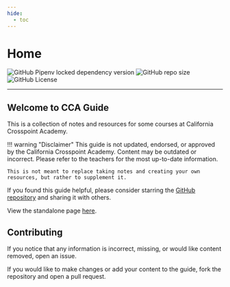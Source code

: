 ```yaml
---
hide:
  - toc
---
```


# Home

![GitHub Pipenv locked dependency version](https://img.shields.io/github/pipenv/locked/dependency-version/twangodev/cca/mkdocs)
![GitHub repo size](https://img.shields.io/github/repo-size/twangodev/cca)
![GitHub License](https://img.shields.io/github/license/twangodev/cca)

---

##  Welcome to CCA Guide

This is a collection of notes and resources for some courses at California Crosspoint Academy.

!!! warning "Disclaimer"
    This guide is not updated, endorsed, or approved by the California Crosspoint Academy. Content may be outdated or incorrect. 
    Please refer to the teachers for the most up-to-date information.

    This is not meant to replace taking notes and creating your own resources, but rather to supplement it.

If you found this guide helpful, please consider starring the [GitHub repository](https://github.com/twangodev/cca) and sharing it with others.

View the standalone page [here](https://cca.twango.dev/print_page.html).

## Contributing
If you notice that any information is incorrect, missing, or would like content removed, open an issue.

If you would like to make changes or add your content to the guide, fork the repository and open a pull request.
